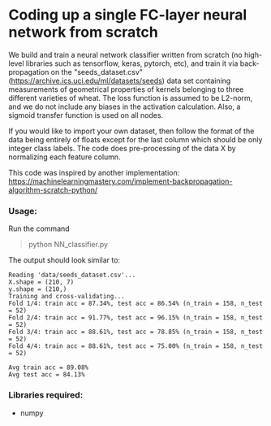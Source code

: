 # Coding up a single FC-layer neural network from scratch
 
We build and train a neural network classifier written from scratch (no high-level libraries such as tensorflow, keras, pytorch, etc), and train it via back-propagation on the "seeds_dataset.csv" (https://archive.ics.uci.edu/ml/datasets/seeds) data set containing measurements of geometrical properties of kernels belonging to three different varieties of wheat. The loss function is assumed to be L2-norm, and we do not include any biases in the activation calculation. Also, a sigmoid transfer function is used on all nodes.

 If you would like to import your own dataset, then follow the format of the data being entirely of floats except for the last column which should be only integer class labels. The code does pre-processing of the data X by normalizing each feature column.

 This code was inspired by another implementation:
 https://machinelearningmastery.com/implement-backpropagation-algorithm-scratch-python/

### Usage:

Run the command

> python NN_classifier.py

The output should look similar to:
```
Reading 'data/seeds_dataset.csv'...
X.shape = (210, 7)
y.shape = (210,)
Training and cross-validating...
Fold 1/4: train acc = 87.34%, test acc = 86.54% (n_train = 158, n_test = 52)
Fold 2/4: train acc = 91.77%, test acc = 96.15% (n_train = 158, n_test = 52)
Fold 3/4: train acc = 88.61%, test acc = 78.85% (n_train = 158, n_test = 52)
Fold 4/4: train acc = 88.61%, test acc = 75.00% (n_train = 158, n_test = 52)

Avg train acc = 89.08%
Avg test acc = 84.13%

```

### Libraries required:

* numpy
